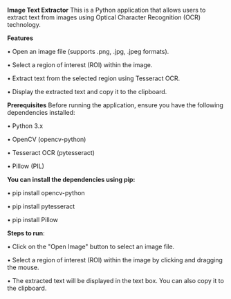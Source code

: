 **Image Text Extractor**
This is a Python application that allows users to extract text from images using Optical Character Recognition (OCR) technology.

**Features**

•	Open an image file (supports .png, .jpg, .jpeg formats).

•	Select a region of interest (ROI) within the image.

•	Extract text from the selected region using Tesseract OCR.

•	Display the extracted text and copy it to the clipboard.

**Prerequisites**
Before running the application, ensure you have the following dependencies installed:

•	Python 3.x

•	OpenCV (opencv-python)

•	Tesseract OCR (pytesseract)

•	Pillow (PIL)

**You can install the dependencies using pip:**

•	pip install opencv-python 

•	pip install pytesseract 

•	pip install Pillow

**Steps to run**: 

•	Click on the "Open Image" button to select an image file.

•	Select a region of interest (ROI) within the image by clicking and dragging the mouse.

•	The extracted text will be displayed in the text box. You can also copy it to the clipboard.
